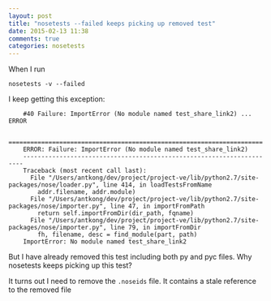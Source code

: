 ```yaml
---
layout: post
title: "nosetests --failed keeps picking up removed test"
date: 2015-02-13 11:38
comments: true
categories: nosetests 
---
```


When I run 

    nosetests -v --failed

I keep getting this exception:

        #40 Failure: ImportError (No module named test_share_link2) ... ERROR

        ======================================================================
        ERROR: Failure: ImportError (No module named test_share_link2)
        ----------------------------------------------------------------------
        Traceback (most recent call last):
          File "/Users/antkong/dev/project/project-ve/lib/python2.7/site-packages/nose/loader.py", line 414, in loadTestsFromName
            addr.filename, addr.module)
          File "/Users/antkong/dev/project/project-ve/lib/python2.7/site-packages/nose/importer.py", line 47, in importFromPath
            return self.importFromDir(dir_path, fqname)
          File "/Users/antkong/dev/project/project-ve/lib/python2.7/site-packages/nose/importer.py", line 79, in importFromDir
            fh, filename, desc = find_module(part, path)
        ImportError: No module named test_share_link2

But I have already removed this test including both py and pyc files. Why nosetests keeps picking up this test?

It turns out I need to remove the `.noseids` file. It contains a stale reference to the removed file
